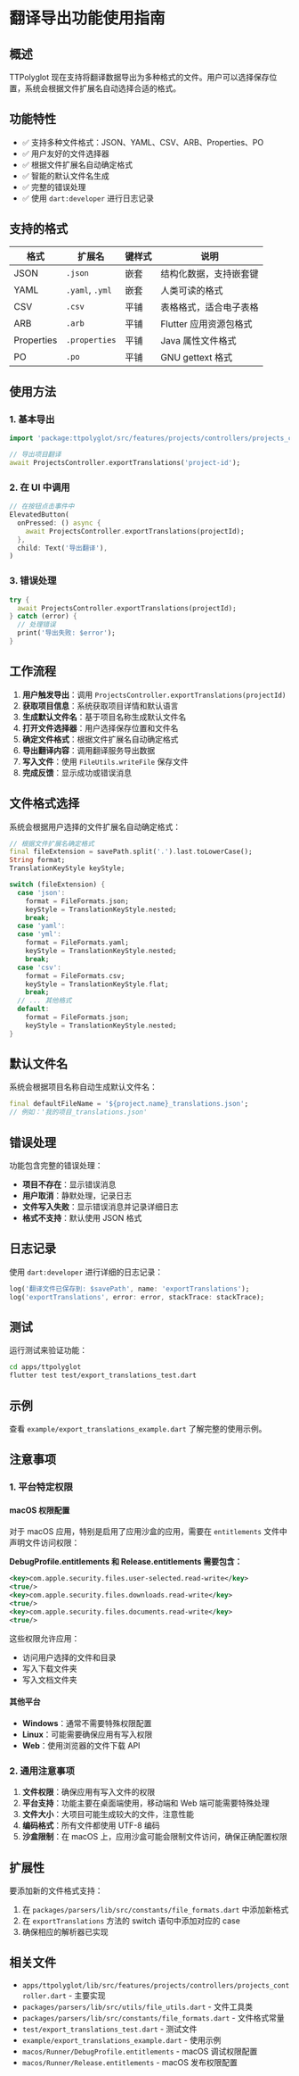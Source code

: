 # 翻译导出功能使用指南

## 概述

TTPolyglot 现在支持将翻译数据导出为多种格式的文件。用户可以选择保存位置，系统会根据文件扩展名自动选择合适的格式。

## 功能特性

- ✅ 支持多种文件格式：JSON、YAML、CSV、ARB、Properties、PO
- ✅ 用户友好的文件选择器
- ✅ 根据文件扩展名自动确定格式
- ✅ 智能的默认文件名生成
- ✅ 完整的错误处理
- ✅ 使用 `dart:developer` 进行日志记录

## 支持的格式

| 格式       | 扩展名          | 键样式 | 说明                   |
| ---------- | --------------- | ------ | ---------------------- |
| JSON       | `.json`         | 嵌套   | 结构化数据，支持嵌套键 |
| YAML       | `.yaml`, `.yml` | 嵌套   | 人类可读的格式         |
| CSV        | `.csv`          | 平铺   | 表格格式，适合电子表格 |
| ARB        | `.arb`          | 平铺   | Flutter 应用资源包格式 |
| Properties | `.properties`   | 平铺   | Java 属性文件格式      |
| PO         | `.po`           | 平铺   | GNU gettext 格式       |

## 使用方法

### 1. 基本导出

```dart
import 'package:ttpolyglot/src/features/projects/controllers/projects_controller.dart';

// 导出项目翻译
await ProjectsController.exportTranslations('project-id');
```

### 2. 在 UI 中调用

```dart
// 在按钮点击事件中
ElevatedButton(
  onPressed: () async {
    await ProjectsController.exportTranslations(projectId);
  },
  child: Text('导出翻译'),
)
```

### 3. 错误处理

```dart
try {
  await ProjectsController.exportTranslations(projectId);
} catch (error) {
  // 处理错误
  print('导出失败: $error');
}
```

## 工作流程

1. **用户触发导出**：调用 `ProjectsController.exportTranslations(projectId)`
2. **获取项目信息**：系统获取项目详情和默认语言
3. **生成默认文件名**：基于项目名称生成默认文件名
4. **打开文件选择器**：用户选择保存位置和文件名
5. **确定文件格式**：根据文件扩展名自动确定格式
6. **导出翻译内容**：调用翻译服务导出数据
7. **写入文件**：使用 `FileUtils.writeFile` 保存文件
8. **完成反馈**：显示成功或错误消息

## 文件格式选择

系统会根据用户选择的文件扩展名自动确定格式：

```dart
// 根据文件扩展名确定格式
final fileExtension = savePath.split('.').last.toLowerCase();
String format;
TranslationKeyStyle keyStyle;

switch (fileExtension) {
  case 'json':
    format = FileFormats.json;
    keyStyle = TranslationKeyStyle.nested;
    break;
  case 'yaml':
  case 'yml':
    format = FileFormats.yaml;
    keyStyle = TranslationKeyStyle.nested;
    break;
  case 'csv':
    format = FileFormats.csv;
    keyStyle = TranslationKeyStyle.flat;
    break;
  // ... 其他格式
  default:
    format = FileFormats.json;
    keyStyle = TranslationKeyStyle.nested;
}
```

## 默认文件名

系统会根据项目名称自动生成默认文件名：

```dart
final defaultFileName = '${project.name}_translations.json';
// 例如：'我的项目_translations.json'
```

## 错误处理

功能包含完整的错误处理：

- **项目不存在**：显示错误消息
- **用户取消**：静默处理，记录日志
- **文件写入失败**：显示错误消息并记录详细日志
- **格式不支持**：默认使用 JSON 格式

## 日志记录

使用 `dart:developer` 进行详细的日志记录：

```dart
log('翻译文件已保存到: $savePath', name: 'exportTranslations');
log('exportTranslations', error: error, stackTrace: stackTrace);
```

## 测试

运行测试来验证功能：

```bash
cd apps/ttpolyglot
flutter test test/export_translations_test.dart
```

## 示例

查看 `example/export_translations_example.dart` 了解完整的使用示例。

## 注意事项

### 1. 平台特定权限

#### macOS 权限配置

对于 macOS 应用，特别是启用了应用沙盒的应用，需要在 `entitlements` 文件中声明文件访问权限：

**DebugProfile.entitlements 和 Release.entitlements 需要包含：**

```xml
<key>com.apple.security.files.user-selected.read-write</key>
<true/>
<key>com.apple.security.files.downloads.read-write</key>
<true/>
<key>com.apple.security.files.documents.read-write</key>
<true/>
```

这些权限允许应用：

- 访问用户选择的文件和目录
- 写入下载文件夹
- 写入文档文件夹

#### 其他平台

- **Windows**：通常不需要特殊权限配置
- **Linux**：可能需要确保应用有写入权限
- **Web**：使用浏览器的文件下载 API

### 2. 通用注意事项

1. **文件权限**：确保应用有写入文件的权限
2. **平台支持**：功能主要在桌面端使用，移动端和 Web 端可能需要特殊处理
3. **文件大小**：大项目可能生成较大的文件，注意性能
4. **编码格式**：所有文件都使用 UTF-8 编码
5. **沙盒限制**：在 macOS 上，应用沙盒可能会限制文件访问，确保正确配置权限

## 扩展性

要添加新的文件格式支持：

1. 在 `packages/parsers/lib/src/constants/file_formats.dart` 中添加新格式
2. 在 `exportTranslations` 方法的 switch 语句中添加对应的 case
3. 确保相应的解析器已实现

## 相关文件

- `apps/ttpolyglot/lib/src/features/projects/controllers/projects_controller.dart` - 主要实现
- `packages/parsers/lib/src/utils/file_utils.dart` - 文件工具类
- `packages/parsers/lib/src/constants/file_formats.dart` - 文件格式常量
- `test/export_translations_test.dart` - 测试文件
- `example/export_translations_example.dart` - 使用示例
- `macos/Runner/DebugProfile.entitlements` - macOS 调试权限配置
- `macos/Runner/Release.entitlements` - macOS 发布权限配置
